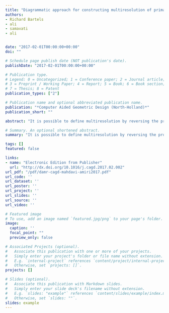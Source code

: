 ```yaml
---
title: "Diagrammatic approach for constructing multiresolution of primal subdivisions"
authors:
- Richard Bartels
- ali
- samavati
- ali


date: "2017-02-01T00:00:00+00:00"
doi: ""

# Schedule page publish date (NOT publication's date).
publishDate: "2017-02-01T00:00:00+00:00"

# Publication type.
# Legend: 0 = Uncategorized; 1 = Conference paper; 2 = Journal article;
# 3 = Preprint / Working Paper; 4 = Report; 5 = Book; 6 = Book section;
# 7 = Thesis; 8 = Patent
publication_types: ["2"]

# Publication name and optional abbreviated publication name.
publication: "*Computer Aided Geometric Design (North-Holland)*"
publication_short: ""

abstract: "It is possible to define multiresolution by reversing the process of subdivision. One approach to reverse a subdivision scheme appropriates pure numerical algebraic relations for subdivision using the interaction of diagrams (Bartels and Samavati, 2011, Samavati and Bartels, 2006). However, certain assumptions carried through the available work, two of which we wish to challenge:(1) the construction of multiresolutions for irregular meshes are reconsidered in the presence of any extraordinary vertex rather than being prepared beforehand as simple available relations and (2) the connectivity graph of the coarse mesh would have to be a subgraph of the connectivity graph of the fine mesh. 3 subdivision (Kobbelt, 2000) lets us engage both of these concerns. With respect to (2), the 3 post-subdivision connectivity graph shares no interior edge with the pre-subdivision connectivity graph. With respect to (1), we observe …"

# Summary. An optional shortened abstract.
summary: "It is possible to define multiresolution by reversing the process of subdivision. One approach to reverse a subdivision scheme appropriates pure numerical algebraic relations for subdivision using the interaction of diagrams (Bartels and Samavati, 2011, Samavati and Bartels, 2006). However, certain assumptions carried through the available work, two of which we wish to challenge:(1) the construction of multiresolutions for irregular meshes are reconsidered in the presence of any extraordinary ve..."

tags: []
featured: false

links:
- name: "Electronic Edition from Publisher"
  url: "http://dx.doi.org/10.1016/j.cagd.2017.02.002"
url_pdf: "/pdf/damr-cagd-mahdavi-amiri2017.pdf"
url_code: ''
url_dataset: ''
url_poster: ''
url_project: ''
url_slides: ''
url_source: ''
url_video: ''

# Featured image
# To use, add an image named `featured.jpg/png` to your page's folder. 
image:
  caption: ''
  focal_point: ""
  preview_only: false

# Associated Projects (optional).
#   Associate this publication with one or more of your projects.
#   Simply enter your project's folder or file name without extension.
#   E.g. `internal-project` references `content/project/internal-project/index.md`.
#   Otherwise, set `projects: []`.
projects: []

# Slides (optional).
#   Associate this publication with Markdown slides.
#   Simply enter your slide deck's filename without extension.
#   E.g. `slides: "example"` references `content/slides/example/index.md`.
#   Otherwise, set `slides: ""`.
slides: example
---
```


